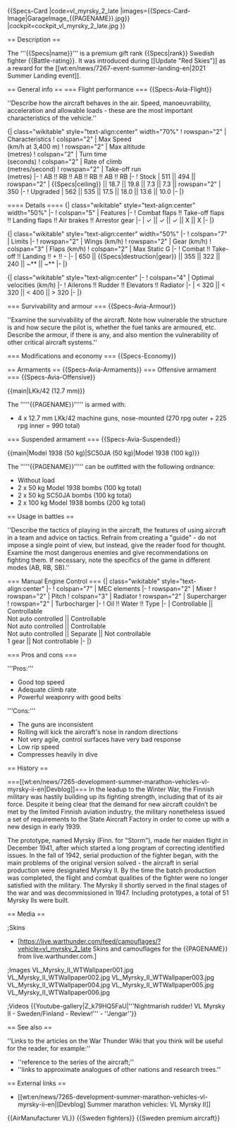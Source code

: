 {{Specs-Card
|code=vl_myrsky_2_late
|images={{Specs-Card-Image|GarageImage_{{PAGENAME}}.jpg}}
|cockpit=cockpit_vl_myrsky_2_late.jpg
}}

== Description ==

<!-- ''In the description, the first part should be about the history of and the creation and combat usage of the aircraft, as well as its key features. In the second part, tell the reader about the aircraft in the game. Insert a screenshot of the vehicle, so that if the novice player does not remember the vehicle by name, he will immediately understand what kind of vehicle the article is talking about.'' -->

The '''{{Specs|name}}''' is a premium gift rank {{Specs|rank}} Swedish fighter {{Battle-rating}}. It was introduced during [[Update "Red Skies"]] as a reward for the [[wt:en/news/7267-event-summer-landing-en|2021 Summer Landing event]].

== General info ==
=== Flight performance ===
{{Specs-Avia-Flight}}

<!-- ''Describe how the aircraft behaves in the air. Speed, manoeuvrability, acceleration and allowable loads - these are the most important characteristics of the vehicle.'' -->

''Describe how the aircraft behaves in the air. Speed, manoeuvrability, acceleration and allowable loads - these are the most important characteristics of the vehicle.''

{| class="wikitable" style="text-align:center" width="70%"
! rowspan="2" | Characteristics
! colspan="2" | Max Speed<br>(km/h at 3,400 m)
! rowspan="2" | Max altitude<br>(metres)
! colspan="2" | Turn time<br>(seconds)
! colspan="2" | Rate of climb<br>(metres/second)
! rowspan="2" | Take-off run<br>(metres)
|-
! AB !! RB !! AB !! RB !! AB !! RB
|-
! Stock
| 511 || 494 || rowspan="2" | {{Specs|ceiling}} || 18.7 || 19.8 || 7.3 || 7.3 || rowspan="2" | 350
|-
! Upgraded
| 562 || 535 || 17.5 || 18.0 || 13.6 || 10.0
|-
|}

==== Details ====
{| class="wikitable" style="text-align:center" width="50%"
|-
! colspan="5" | Features
|-
! Combat flaps !! Take-off flaps !! Landing flaps !! Air brakes !! Arrestor gear
|-
| ✓ || ✓ || ✓ || X || X <!-- ✓ -->
|-
|}

{| class="wikitable" style="text-align:center" width="50%"
|-
! colspan="7" | Limits
|-
! rowspan="2" | Wings (km/h)
! rowspan="2" | Gear (km/h)
! colspan="3" | Flaps (km/h)
! colspan="2" | Max Static G
|-
! Combat !! Take-off !! Landing !! + !! -
|-
| <!-- {{Specs|destruction|body}} --> 650 || {{Specs|destruction|gear}} || 355 || 322 || 240 || ~** || ~**
|-
|}

{| class="wikitable" style="text-align:center"
|-
! colspan="4" | Optimal velocities (km/h)
|-
! Ailerons !! Rudder !! Elevators !! Radiator
|-
| < 320 || < 320 || < 400 || > 320
|-
|}

=== Survivability and armour ===
{{Specs-Avia-Armour}}

<!-- ''Examine the survivability of the aircraft. Note how vulnerable the structure is and how secure the pilot is, whether the fuel tanks are armoured, etc. Describe the armour, if there is any, and also mention the vulnerability of other critical aircraft systems.'' -->

''Examine the survivability of the aircraft. Note how vulnerable the structure is and how secure the pilot is, whether the fuel tanks are armoured, etc. Describe the armour, if there is any, and also mention the vulnerability of other critical aircraft systems.''

=== Modifications and economy ===
{{Specs-Economy}}

== Armaments ==
{{Specs-Avia-Armaments}}
=== Offensive armament ===
{{Specs-Avia-Offensive}}

<!-- ''Describe the offensive armament of the aircraft, if any. Describe how effective the cannons and machine guns are in a battle, and also what belts or drums are better to use. If there is no offensive weaponry, delete this subsection.'' -->

{{main|LKk/42 (12.7 mm)}}

The '''''{{PAGENAME}}''''' is armed with:

- 4 x 12.7 mm LKk/42 machine guns, nose-mounted (270 rpg outer + 225 rpg inner = 990 total)

=== Suspended armament ===
{{Specs-Avia-Suspended}}

<!-- ''Describe the aircraft's suspended armament: additional cannons under the wings, bombs, rockets and torpedoes. This section is especially important for bombers and attackers. If there is no suspended weaponry remove this subsection.'' -->

{{main|Model 1938 (50 kg)|SC50JA (50 kg)|Model 1938 (100 kg)}}

The '''''{{PAGENAME}}''''' can be outfitted with the following ordnance:

- Without load
- 2 x 50 kg Model 1938 bombs (100 kg total)
- 2 x 50 kg SC50JA bombs (100 kg total)
- 2 x 100 kg Model 1938 bombs (200 kg total)

== Usage in battles ==

<!-- ''Describe the tactics of playing in the aircraft, the features of using aircraft in a team and advice on tactics. Refrain from creating a "guide" - do not impose a single point of view, but instead, give the reader food for thought. Examine the most dangerous enemies and give recommendations on fighting them. If necessary, note the specifics of the game in different modes (AB, RB, SB).'' -->

''Describe the tactics of playing in the aircraft, the features of using aircraft in a team and advice on tactics. Refrain from creating a "guide" - do not impose a single point of view, but instead, give the reader food for thought. Examine the most dangerous enemies and give recommendations on fighting them. If necessary, note the specifics of the game in different modes (AB, RB, SB).''

=== Manual Engine Control ===
{| class="wikitable" style="text-align:center"
|-
! colspan="7" | MEC elements
|-
! rowspan="2" | Mixer
! rowspan="2" | Pitch
! colspan="3" | Radiator
! rowspan="2" | Supercharger
! rowspan="2" | Turbocharger
|-
! Oil !! Water !! Type
|-
| Controllable || Controllable<br>Not auto controlled || Controllable<br>Not auto controlled || Controllable<br>Not auto controlled || Separate || Not controllable<br>1 gear || Not controllable
|-
|}

=== Pros and cons ===

<!-- ''Summarise and briefly evaluate the vehicle in terms of its characteristics and combat effectiveness. Mark its pros and cons in the bulleted list. Try not to use more than 6 points for each of the characteristics. Avoid using categorical definitions such as "bad", "good" and the like - use substitutions with softer forms such as "inadequate" and "effective".'' -->

'''Pros:'''

- Good top speed
- Adequate climb rate
- Powerful weaponry with good belts

'''Cons:'''

- The guns are inconsistent
- Rolling will kick the aircraft's nose in random directions
- Not very agile, control surfaces have very bad response
- Low rip speed
- Compresses heavily in dive

== History ==

<!-- ''Describe the history of the creation and combat usage of the aircraft in more detail than in the introduction. If the historical reference turns out to be too long, take it to a separate article, taking a link to the article about the vehicle and adding a block "/History" (example: <nowiki>https://wiki.warthunder.com/(Vehicle-name)/History</nowiki>) and add a link to it here using the <code>main</code> template. Be sure to reference text and sources by using <code><nowiki><ref></ref></nowiki></code>, as well as adding them at the end of the article with <code><nowiki><references /></nowiki></code>. This section may also include the vehicle's dev blog entry (if applicable) and the in-game encyclopedia description (under <code><nowiki>=== In-game description ===</nowiki></code>, also if applicable).'' -->

===[[wt:en/news/7265-development-summer-marathon-vehicles-vl-myrsky-ii-en|Devblog]]===
In the leadup to the Winter War, the Finnish military was hastily building up its fighting strength, including that of its air force. Despite it being clear that the demand for new aircraft couldn’t be met by the limited Finnish aviation industry, the military nonetheless issued a set of requirements to the State Aircraft Factory in order to come up with a new design in early 1939.

The prototype, named Myrsky (Finn. for "Storm"), made her maiden flight in December 1941, after which started a long program of correcting identified issues. In the fall of 1942, serial production of the fighter began, with the main problems of the original version solved - the aircraft in serial production were designated Myrsky II. By the time the batch production was completed, the flight and combat qualities of the fighter were no longer satisfied with the military. The Myrsky II shortly served in the final stages of the war and was decommissioned in 1947. Including prototypes, a total of 51 Myrsky IIs were built.

== Media ==

<!-- ''Excellent additions to the article would be video guides, screenshots from the game, and photos.'' -->

;Skins

- [https://live.warthunder.com/feed/camouflages/?vehicle=vl_myrsky_2_late Skins and camouflages for the {{PAGENAME}} from live.warthunder.com.]

;Images
<gallery mode="packed-hover"  heights="200">
VL_Myrsky_II_WTWallpaper001.jpg
VL_Myrsky_II_WTWallpaper002.jpg
VL_Myrsky_II_WTWallpaper003.jpg
VL_Myrsky_II_WTWallpaper004.jpg
VL_Myrsky_II_WTWallpaper005.jpg
VL_Myrsky_II_WTWallpaper006.jpg
</gallery>

;Videos
{{Youtube-gallery|Z_k79HQ5FaU|'''Nightmarish rudder! VL Myrsky II - Sweden/Finland - Review!''' - ''Jengar''}}

== See also ==

<!-- ''Links to the articles on the War Thunder Wiki that you think will be useful for the reader, for example:''
* ''reference to the series of the aircraft;''
* ''links to approximate analogues of other nations and research trees.'' -->

''Links to the articles on the War Thunder Wiki that you think will be useful for the reader, for example:''

- ''reference to the series of the aircraft;''
- ''links to approximate analogues of other nations and research trees.''

== External links ==

<!-- ''Paste links to sources and external resources, such as:''
* ''topic on the official game forum;''
* ''other literature.'' -->

- [[wt:en/news/7265-development-summer-marathon-vehicles-vl-myrsky-ii-en|[Devblog] Summer marathon vehicles: VL Myrsky II]]

{{AirManufacturer VL}}
{{Sweden fighters}}
{{Sweden premium aircraft}}

